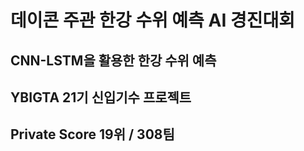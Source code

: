 # 데이콘 주관 한강 수위 예측 AI 경진대회
## CNN-LSTM을 활용한 한강 수위 예측
## YBIGTA 21기 신입기수 프로젝트
## Private Score 19위 / 308팀

